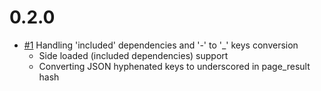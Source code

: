 # 0.2.0

* [#1](https://github.com/G5/json-api-reader/pull/1) Handling 'included' dependencies and '-' to '_' keys conversion
  * Side loaded (included dependencies) support
  * Converting JSON hyphenated keys to underscored in page_result hash
